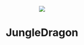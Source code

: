 <p align="center">
  <img src="https://github.com/JungleDragon/JungleDragon/assets/126916980/c958b929-8fdf-4487-a68d-11dae975bffd" />
</p>

<div align="center">

# JungleDragon
